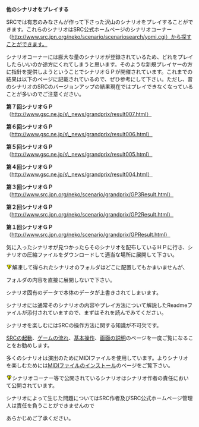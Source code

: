 **他のシナリオをプレイする**

SRCでは有志のみなさんが作って下さった沢山のシナリオをプレイすることができます。これらのシナリオはSRC公式ホームページのシナリオコーナー（http://www.src.jpn.org/neko/scenario/scenariosearch/yomi.cgi）から探すことができます。

シナリオコーナーには膨大な量のシナリオが登録されているため、どれをプレイしたらいいのか途方にくれてしまうと思います。そのような新規プレイヤーの方に指針を提供しようということでシナリオＧＰが開催されています。これまでの結果は以下のページに記載されているので、ぜひ参考にして下さい。ただし、昔のシナリオのSRCのバージョンアップの結果現在ではプレイできなくなっていることが多いのでご注意ください。

**第７回シナリオＧＰ**（http://www.gsc.ne.jp/s\_news/grandprix/result007.html）

**第６回シナリオＧＰ**（http://www.gsc.ne.jp/s\_news/grandprix/result006.html）

**第５回シナリオＧＰ**（http://www.gsc.ne.jp/s\_news/grandprix/result005.html）

**第４回シナリオＧＰ**（http://www.gsc.ne.jp/s\_news/grandprix/result004.html）

**第３回シナリオＧＰ**（http://www.src.jpn.org/neko/scenario/grandprix/GP3Result.html）

**第２回シナリオＧＰ**（http://www.src.jpn.org/neko/scenario/grandprix/GP2Result.html）

**第１回シナリオＧＰ**（http://www.src.jpn.org/neko/scenario/grandprix/GPResult.html）

気に入ったシナリオが見つかったらそのシナリオを配布しているＨＰに行き、シナリオの圧縮ファイルをダウンロードして適当な場所に展開して下さい。

![](../images/bm0.gif)解凍して得られたシナリオのフォルダはどこに配置してもかまいませんが、

フォルダの内容を直接に展開しないで下さい。

シナリオ固有のデータで本体のデータが上書きされてしまいます。

シナリオには通常そのシナリオの内容やプレイ方法について解説したReadmeファイルが添付されていますので、まずはそれを読んでみてください。

シナリオを楽しむにはSRCの操作方法に関する知識が不可欠です。

[SRCの起動](SRCの起動.md)、[ゲームの流れ](ゲームの流れ.md)、[基本操作](基本操作.md)、[画面の説明](画面の説明.md)のページを一度ご覧になることをお勧めします。

多くのシナリオは演出のためにMIDIファイルを使用しています。よりシナリオを楽しむためには[MIDIファイルのインストール](MIDIファイルのインストール.md)のページをご覧下さい。

![](../images/bm0.gif)シナリオコーナー等で公開されているシナリオはシナリオ作者の責任において公開されています。

シナリオによって生じた問題についてはSRC作者及びSRC公式ホームページ管理人は責任を負うことができませんので

あらかじめご了承ください。
